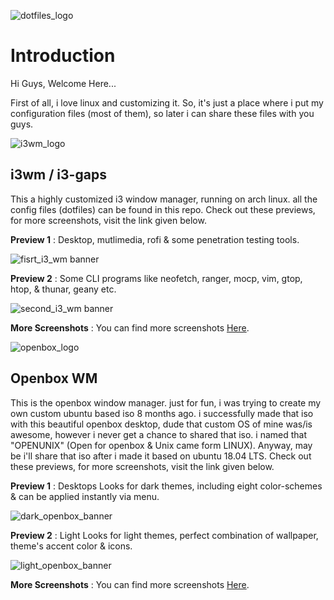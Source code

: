 ![dotfiles_logo](https://raw.githubusercontent.com/adi1090x/my_dotfiles/master/previews/banners/logo_dotfiles.png) <br />

# Introduction
Hi Guys, Welcome Here...

First of all, i love linux and customizing it.
So, it's just a place where i put my configuration files (most of them), so later i can share these files with you guys.

![i3wm_logo](https://raw.githubusercontent.com/adi1090x/my_dotfiles/master/previews/banners/logo_i3wm.png) <br />

## i3wm / i3-gaps

This a highly customized i3 window manager, running on arch linux. all the config files (dotfiles) can be found in this repo.
Check out these previews, for more screenshots, visit the link given below.

**Preview 1** : Desktop, mutlimedia, rofi & some penetration testing tools.

![fisrt_i3_wm banner](https://raw.githubusercontent.com/adi1090x/my_dotfiles/master/previews/banners/i3wm_preview_1.jpg) <br />

**Preview 2** : Some CLI programs like neofetch, ranger, mocp, vim, gtop, htop, & thunar, geany etc.

![second_i3_wm banner](https://raw.githubusercontent.com/adi1090x/my_dotfiles/master/previews/banners/i3wm_preview_2.jpg) <br />

**More Screenshots** : You can find more screenshots [Here](https://github.com/adi1090x/my_dotfiles/tree/master/previews/i3_wm). <br />

![openbox_logo](https://raw.githubusercontent.com/adi1090x/my_dotfiles/master/previews/banners/logo_openbox.png) <br />

## Openbox WM

This is the openbox window manager. just for fun, i was trying to create my own custom ubuntu based iso 8 months ago. i successfully made that iso with this beautiful openbox desktop, dude that custom OS of mine was/is awesome, however i never get a chance to shared that iso. i named that "OPENUNIX" (Open for openbox & Unix came form LINUX). Anyway, may be i'll share that iso after i made it based on ubuntu 18.04 LTS.
Check out these previews, for more screenshots, visit the link given below.

**Preview 1** : Desktops Looks for dark themes, including eight color-schemes & can be applied instantly via menu.

![dark_openbox_banner](https://raw.githubusercontent.com/adi1090x/my_dotfiles/master/previews/banners/openunix_dark.jpg) <br />

**Preview 2** : Light Looks for light themes, perfect combination of wallpaper, theme's accent color & icons.

![light_openbox_banner](https://raw.githubusercontent.com/adi1090x/my_dotfiles/master/previews/banners/openunix_light.jpg) <br />

**More Screenshots** : You can find more screenshots [Here](https://github.com/adi1090x/my_dotfiles/tree/master/previews/openbox). <br />


